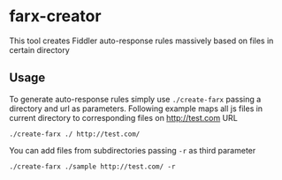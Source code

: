# farx-creator
This tool creates Fiddler auto-response rules massively based on files in certain directory 

## Usage

To generate auto-response rules simply use ```./create-farx``` passing a directory and url as parameters. Following example maps all js files in current directory to corresponding files on http://test.com URL
```shell
./create-farx ./ http://test.com/
```

You can add files from subdirectories passing ```-r``` as third parameter
```shell
./create-farx ./sample http://test.com/ -r
```
